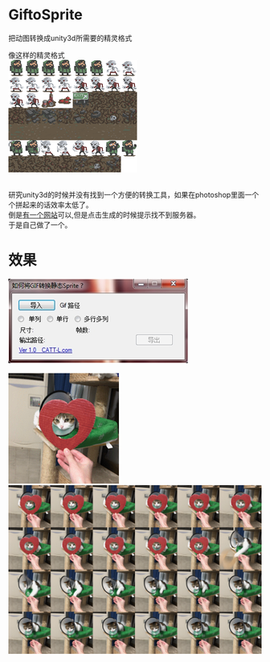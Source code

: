 # GiftoSprite
把动图转换成unity3d所需要的精灵格式  
  

像这样的精灵格式  
![Gif图片](sprite.png)  

<br>
研究unity3d的时候并没有找到一个方便的转换工具，如果在photoshop里面一个个拼起来的话效率太低了。  
<br>
倒是<a href="http://www.gif2sprite.com/">有一个网站</a>可以,但是点击生成的时候提示找不到服务器。  
<br>
于是自己做了一个。
<br>

# 效果
![软件界面](demo.jpg)  
<br>
![Gif图片](test.gif)  
![转换结果](test-220x220.png)
